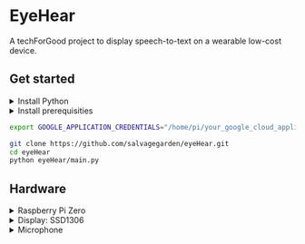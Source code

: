 # EyeHear

A techForGood project to display speech-to-text on a wearable low-cost device.

## Get started

<details>
  <summary>Install Python</summary>
  ```bash
  sudo apt-get install build-essential python-dev python-pip
  ```
</details>

<details>
  <summary>Install prerequisities</summary>
  ```bash
  pip install -i requirements.txt
  ```
</details>

```bash
export GOOGLE_APPLICATION_CREDENTIALS="/home/pi/your_google_cloud_application_credential.json"

git clone https://github.com/salvagegarden/eyeHear.git
cd eyeHear
python eyeHear/main.py
```

## Hardware

<details>
  <summary>Raspberry Pi Zero</summary>
  1. 1GHz CPU
  2. 512MB RAM
</details>

<details>
  <summary>Display: SSD1306</summary>
  1. Resolution: 128x64
</details>

<details>
  <summary>Microphone</summary>
  1. USB Microphone
</details>
